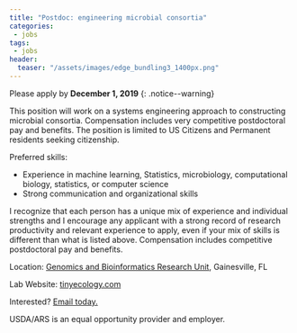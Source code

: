 ```yaml
---
title: "Postdoc: engineering microbial consortia"
categories:
 - jobs
tags:
 - jobs
header:
  teaser: "/assets/images/edge_bundling3_1400px.png"
---
```



Please apply by **December 1, 2019**
{: .notice--warning}


This position will work on a systems engineering approach to constructing microbial consortia. Compensation includes very competitive postdoctoral pay and benefits. The position is limited to US Citizens and Permanent residents seeking citizenship.

Preferred skills:

* Experience in machine learning, Statistics, microbiology,
computational biology, statistics, or computer science
* Strong communication and organizational skills


I recognize that each person has a unique mix of experience and individual strengths and I encourage any applicant with a strong record of research productivity and relevant experience to apply, even if your mix of skills is different than what is listed above. Compensation includes competitive postdoctoral pay and benefits.

Location: [Genomics and Bioinformatics Research Unit](https://www.ars.usda.gov/southeast-area/stoneville-ms/genomics-and-bioinformatics-research/), Gainesville, FL

Lab Website: [tinyecology.com](https://www.ars.usda.gov/southeast-area/stoneville-ms/genomics-and-bioinformatics-research/)

Interested? [Email today.](mailto:adam.rivers@usda.gov?Subject=HQ-postdoc-position)

USDA/ARS is an equal opportunity provider and employer.
